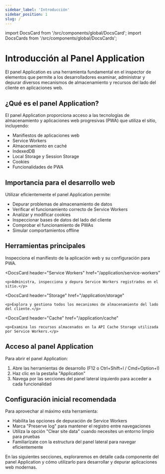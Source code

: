 ```yaml
---
sidebar_label: 'Introducción'
sidebar_position: 1
slug: /
---
```


import DocsCard from '/src/components/global/DocsCard';
import DocsCards from '/src/components/global/DocsCards';

# Introducción al Panel Application

El panel Application es una herramienta fundamental en el inspector de elementos que permite a los desarrolladores examinar, administrar y depurar diversos mecanismos de almacenamiento y recursos del lado del cliente en aplicaciones web.

## ¿Qué es el panel Application?

El panel Application proporciona acceso a las tecnologías de almacenamiento y aplicaciones web progresivas (PWA) que utiliza el sitio, incluyendo:

- Manifiestos de aplicaciones web
- Service Workers
- Almacenamiento en caché
- IndexedDB
- Local Storage y Session Storage
- Cookies
- Funcionalidades de PWA

## Importancia para el desarrollo web

Utilizar eficientemente el panel Application permite:

- Depurar problemas de almacenamiento de datos
- Verificar el funcionamiento correcto de Service Workers
- Analizar y modificar cookies 
- Inspeccionar bases de datos del lado del cliente
- Comprobar el funcionamiento de PWAs
- Simular comportamientos offline

## Herramientas principales

<DocsCards>
  <DocsCard
    header="Manifest"
    href="/application/manifest"
  >
    <p>Inspecciona el manifiesto de la aplicación web y su configuración para PWA.</p>
  </DocsCard>
  
  <DocsCard
    header="Service Workers"
    href="/application/service-workers"
  >
    <p>Administra, inspecciona y depura Service Workers registrados en el sitio.</p>
  </DocsCard>
  
  <DocsCard
    header="Storage"
    href="/application/storage"
  >
    <p>Explora y gestiona todos los mecanismos de almacenamiento del lado del cliente.</p>
  </DocsCard>
  
  <DocsCard
    header="Cache"
    href="/application/cache"
  >
    <p>Examina los recursos almacenados en la API Cache Storage utilizada por Service Workers.</p>
  </DocsCard>
</DocsCards>

## Acceso al panel Application

Para abrir el panel Application:

1. Abre las herramientas de desarrollo (F12 o Ctrl+Shift+I / Cmd+Option+I)
2. Haz clic en la pestaña "Application"
3. Navega por las secciones del panel lateral izquierdo para acceder a cada funcionalidad

## Configuración inicial recomendada

Para aprovechar al máximo esta herramienta:

- Habilita las opciones de depuración de Service Workers
- Marca "Preserve log" para mantener el registro entre navegaciones
- Utiliza la opción "Clear site data" cuando necesites un entorno limpio para pruebas
- Familiarízate con la estructura del panel lateral para navegar eficientemente

En las siguientes secciones, exploraremos en detalle cada componente del panel Application y cómo utilizarlo para desarrollar y depurar aplicaciones web modernas.